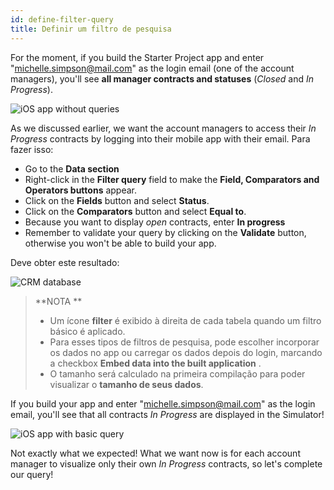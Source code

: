 ```yaml
---
id: define-filter-query
title: Definir um filtro de pesquisa
---
```


For the moment, if you build the Starter Project app and enter "michelle.simpson@mail.com" as the login email (one of the account managers), you'll see **all manager contracts and statuses** (*Closed* and *In Progress*).

![iOS app without queries](assets/en/restricted-queries/ios-app-without-queries.png)

As we discussed earlier, we want the account managers to access their *In Progress* contracts by logging into their mobile app with their email. Para fazer isso:

* Go to the **Data section**
* Right-click in the **Filter query** field to make the **Field, Comparators and Operators buttons** appear.
* Click on the **Fields** button and select **Status**.
* Click on the **Comparators** button and select **Equal to**.
* Because you want to display *open* contracts, enter **In progress**
* Remember to validate your query by clicking on the **Validate** button, otherwise you won't be able to build your app.

Deve obter este resultado:

![CRM database](assets/en/restricted-queries/filterquery.png)

> **NOTA **
> 
> * Um ícone **filter** é exibido à direita de cada tabela quando um filtro básico é aplicado.
> * Para esses tipos de filtros de pesquisa, pode escolher incorporar os dados no app ou carregar os dados depois do login, marcando a checkbox **Embed data into the built application** .
> * O tamanho será calculado na primeira compilação para poder visualizar o **tamanho de seus dados**.


If you build your app and enter "michelle.simpson@mail.com" as the login email, you'll see that all contracts *In Progress* are displayed in the Simulator!

![iOS app with basic query](assets/en/restricted-queries/restrited-queries-basic-query.png)

Not exactly what we expected! What we want now is for each account manager to visualize only their own *In Progress* contracts, so let's complete our query!


